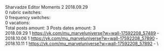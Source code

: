 Sharvadze	Editor Moments 2 2018.09.29\
0 rubric switches:\
0 frequency switches:\
0 vacations:\
Total posts amount: 3	Posts dates amount: 3\
2018.09.29 1 https://vk.com/mu_marveluniverse?w=wall-17592208_57489 -	\
2018.10.06 1 https://vk.com/mu_marveluniverse?w=wall-17592208_57890 -	\
2018.10.11 1 https://vk.com/mu_marveluniverse?w=wall-17592208_57892 -	\
